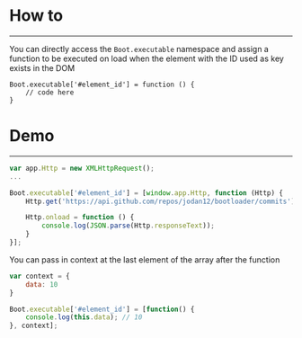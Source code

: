# How to
___

You can directly access the `Boot.executable` namespace and assign a function to be executed on load when the element with the ID used as key exists in the DOM
```
Boot.executable['#element_id'] = function () {
    // code here
}
```

# Demo
___

```javascript
var app.Http = new XMLHttpRequest();
...

Boot.executable['#element_id'] = [window.app.Http, function (Http) {
    Http.get('https://api.github.com/repos/jodan12/bootloader/commits');

    Http.onload = function () {
        console.log(JSON.parse(Http.responseText));
    }
}];
```

You can pass in context at the last element of the array after the function
```javascript
var context = {
    data: 10
}

Boot.executable['#element_id'] = [function() {
    console.log(this.data); // 10
}, context];
```
